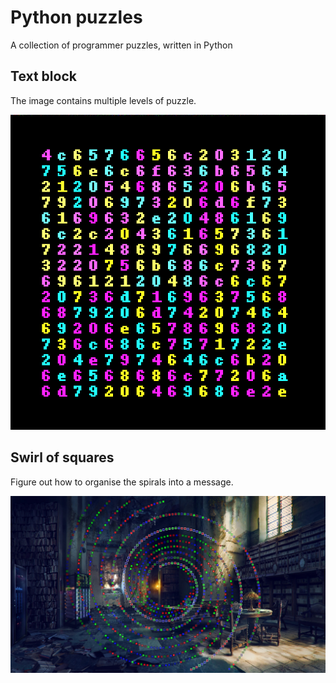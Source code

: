 # Python puzzles
A collection of programmer puzzles, written in Python

## Text block
The image contains multiple levels of puzzle.

![Text block puzzle](/text-block/treasure_hunt_1_final.png "Text block puzzle")

## Swirl of squares
Figure out how to organise the spirals into a message.

![Swirl of squares puzzle](swirl-of-squares/treasure_hunt_2_final.png "Swirl of squares puzzle")
